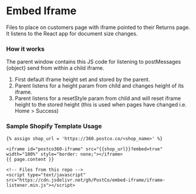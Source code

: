 # Embed Iframe
Files to place on customers page with iframe pointed to their Returns page. It listens to the React app for document size changes.

### How it works
The parent window contains this JS code for listening to postMessages {object} send from within a child iframe.
1. First default iframe height set and stored by the parent.
2. Parent listens for a height param from child and changes height of its iframe.
3. Parent listens for a resetStyle param from child and will reset iframe height to the stored height (this is used when pages have changed i.e. Home > Success)

### Sample Shopify Template Usage
```liquid
{% assign shop_url = 'https://360.postco.co/<shop_name>' %}

<iframe id="postco360-iframe" src="{{shop_url}}?embed=true" width="100%" style="border: none;"></iframe>
{{ page.content }}

<!-- Files from this repo -->
<script type="text/javascript" src="https://cdn.jsdelivr.net/gh/PostCo/embed-iframe/iframe-listener.min.js"></script>
```
### 
